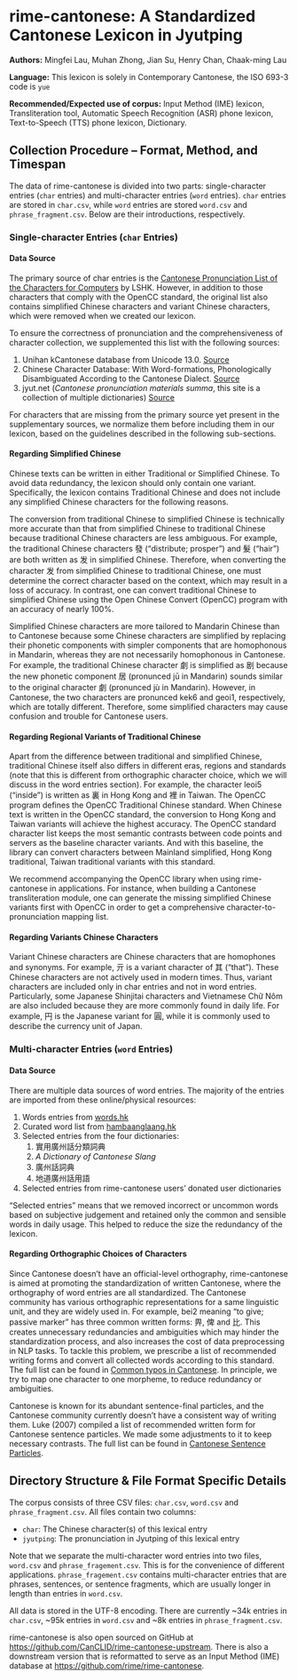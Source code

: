 # rime-cantonese: A Standardized Cantonese Lexicon in Jyutping

**Authors:** Mingfei Lau, Muhan Zhong, Jian Su, Henry Chan, Chaak-ming Lau

**Language:** This lexicon is solely in Contemporary Cantonese, the ISO 693-3 code is `yue`

**Recommended/Expected use of corpus:** Input Method (IME) lexicon, Transliteration tool, Automatic Speech Recognition (ASR) phone lexicon, Text-to-Speech (TTS) phone lexicon, Dictionary.

## Collection Procedure – Format, Method, and Timespan

The data of rime-cantonese is divided into two parts: single-character entries (`char` entries) and multi-character entries (`word` entries). `char` entries are stored in `char.csv`, while `word` entries are stored `word.csv` and `phrase_fragment.csv`. Below are their introductions, respectively.

### Single-character Entries (`char` Entries)

#### Data Source

The primary source of char entries is the [Cantonese Pronunciation List of the Characters for Computers](https://github.com/lshk-org/jyutping-table) by LSHK. However, in addition to those characters that comply with the OpenCC standard, the original list also contains simplified Chinese characters and variant Chinese characters, which were removed when we created our lexicon.

To ensure the correctness of pronunciation and the comprehensiveness of character collection, we supplemented this list with the following sources:

1. Unihan kCantonese database from Unicode 13.0. [Source](https://unicode.org/reports/tr38/)
1. Chinese Character Database: With Word-formations, Phonologically Disambiguated According to the Cantonese Dialect. [Source](https://humanum.arts.cuhk.edu.hk/Lexis/lexi-can/)
1. jyut.net (_Cantonese pronunciation materials summa_, this site is a collection of multiple dictionaries) [Source](https://jyut.net/)

For characters that are missing from the primary source yet present in the supplementary sources, we normalize them before including them in our lexicon, based on the guidelines described in the following sub-sections.

#### Regarding Simplified Chinese

Chinese texts can be written in either Traditional or Simplified Chinese. To avoid data redundancy, the lexicon should only contain one variant. Specifically, the lexicon contains Traditional Chinese and does not include any simplified Chinese characters for the following reasons.

The conversion from traditional Chinese to simplified Chinese is technically more accurate than that from simplified Chinese to traditional Chinese because traditional Chinese characters are less ambiguous. For example, the traditional Chinese characters 發 (“distribute; prosper”) and 髮 (“hair”) are both written as 发 in simplified Chinese. Therefore, when converting the character 发 from simplified Chinese to traditional Chinese, one must determine the correct character based on the context, which may result in a loss of accuracy. In contrast, one can convert traditional Chinese to simplified Chinese using the Open Chinese Convert (OpenCC) program with an accuracy of nearly 100%.

Simplified Chinese characters are more tailored to Mandarin Chinese than to Cantonese because some Chinese characters are simplified by replacing their phonetic components with simpler components that are homophonous in Mandarin, whereas they are not necessarily homophonous in Cantonese. For example, the traditional Chinese character 劇 is simplified as 剧 because the new phonetic component 居 (pronunced jū in Mandarin) sounds similar to the original character 劇 (pronunced jù in Mandarin). However, in Cantonese, the two characters are pronunced kek6 and geoi1, respectively, which are totally different. Therefore, some simplified characters may cause confusion and trouble for Cantonese users.

#### Regarding Regional Variants of Traditional Chinese

Apart from the difference between traditional and simplified Chinese, traditional Chinese itself also differs in different eras, regions and standards (note that this is different from orthographic character choice, which we will discuss in the word entries section). For example, the character leoi5 (“inside”) is written as 裏 in Hong Kong and 裡 in Taiwan. The OpenCC program defines the OpenCC Traditional Chinese standard. When Chinese text is written in the OpenCC standard, the conversion to Hong Kong and Taiwan variants will achieve the highest accuracy. The OpenCC standard character list keeps the most semantic contrasts between code points and servers as the baseline character variants. And with this baseline, the library can convert characters between Mainland simplified, Hong Kong traditional, Taiwan traditional variants with this standard.

We recommend accompanying the OpenCC library when using rime-cantonese in applications. For instance, when building a Cantonese transliteration module, one can generate the missing simplified Chinese variants first with OpenCC in order to get a comprehensive character-to-pronunciation mapping list.

#### Regarding Variants Chinese Characters

Variant Chinese characters are Chinese characters that are homophones and synonyms. For example, 亓 is a variant character of 其 (“that”). These Chinese characters are not actively used in modern times. Thus, variant characters are included only in char entries and not in word entries. Particularly, some Japanese Shinjitai characters and Vietnamese Chữ Nôm are also included because they are more commonly found in daily life. For example, 円 is the Japanese variant for 圓, while it is commonly used to describe the currency unit of Japan.

### Multi-character Entries (`word` Entries)

#### Data Source

There are multiple data sources of word entries. The majority of the entries are imported from these online/physical resources:

1. Words entries from [words.hk](https://words.hk/)
1. Curated word list from [hambaanglaang.hk](https://hambaanglaang.hk/)
1. Selected entries from the four dictionaries:
   1. 實用廣州話分類詞典
   1. _A Dictionary of Cantonese Slang_
   1. 廣州話詞典
   1. 地道廣州話用語
1. Selected entries from rime-cantonese users’ donated user dictionaries

“Selected entries” means that we removed incorrect or uncommon words based on subjective judgement and retained only the common and sensible words in daily usage. This helped to reduce the size the redundancy of the lexicon.

#### Regarding Orthographic Choices of Characters

Since Cantonese doesn’t have an official-level orthography, rime-cantonese is aimed at promoting the standardization of written Cantonese, where the orthography of word entries are all standardized. The Cantonese community has various orthographic representations for a same linguistic unit, and they are widely used in. For example, bei2 meaning “to give; passive marker” has three common written forms: 畀, 俾 and 比. This creates unnecessary redundancies and ambiguities which may hinder the standardization process, and also increases the cost of data preprocessing in NLP tasks. To tackle this problem, we prescribe a list of recommended writing forms and convert all collected words according to this standard. The full list can be found in [Common typos in Cantonese](https://jyutping.org/en/blog/typo/). In principle, we try to map one character to one morpheme, to reduce redundancy or ambiguities.

Cantonese is known for its abundant sentence-final particles, and the Cantonese community currently doesn’t have a consistent way of writing them. Luke (2007) compiled a list of recommended written form for Cantonese sentence particles. We made some adjustments to it to keep necessary contrasts. The full list can be found in [Cantonese Sentence Particles](https://jyutping.org/en/blog/particles/).

## Directory Structure & File Format Specific Details

The corpus consists of three CSV files: `char.csv`, `word.csv` and `phrase_fragment.csv`. All files contain two columns:

- `char`: The Chinese character(s) of this lexical entry
- `jyutping`: The pronunciation in Jyutping of this lexical entry

Note that we separate the multi-character word entries into two files, `word.csv` and `phrase_fragement.csv`. This is for the convenience of different applications. `phrase_fragement.csv` contains multi-character entries that are phrases, sentences, or sentence fragments, which are usually longer in length than entries in `word.csv`.

All data is stored in the UTF-8 encoding. There are currently ~34k entries in `char.csv`, ~95k entries in `word.csv` and ~8k entries in `phrase_fragment.csv`.

rime-cantonese is also open sourced on GitHub at <https://github.com/CanCLID/rime-cantonese-upstream>. There is also a downstream version that is reformatted to serve as an Input Method (IME) database at <https://github.com/rime/rime-cantonese>.

